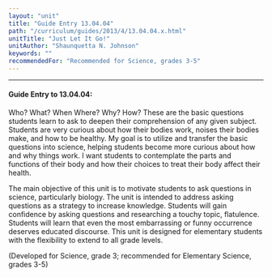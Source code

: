 ```yaml
---
layout: "unit"
title: "Guide Entry 13.04.04"
path: "/curriculum/guides/2013/4/13.04.04.x.html"
unitTitle: "Just Let It Go!"
unitAuthor: "Shaunquetta N. Johnson"
keywords: ""
recommendedFor: "Recommended for Science, grades 3-5"
---
```

<body>
<hr/>
<h4>
Guide Entry to 13.04.04:
</h4>
<p>
Who? What? When Where? Why? How? These are the basic questions students learn to ask to deepen their comprehension of any given subject. Students are very curious about how their bodies work, noises their bodies make, and how to be healthy. My goal is to utilize and transfer the basic questions into science, helping students become more curious about how and why things work. I want students to contemplate the parts and functions of their body and how their choices to treat their body affect their health.
</p>
<p>
The main objective of this unit is to motivate students to ask questions in science, particularly biology. The unit is intended to address asking questions as a strategy to increase knowledge. Students will gain confidence by asking questions and researching a touchy topic, flatulence.  Students will learn that even the most embarrassing or funny occurrence deserves educated discourse. This unit is designed for elementary students with the flexibility to extend to all grade levels.
</p>
<p>
(Developed for Science, grade 3; recommended for Elementary Science, grades 3-5)
</p>
</body>